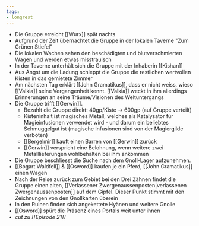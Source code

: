 ```yaml
---
tags: 
- longrest
---
```

- Die Gruppe erreicht [[Wurx]] spät nachts
- Aufgrund der Zeit übernachtet die Gruppe in der lokalen Taverne "Zum Grünen Stiefel"
- Die lokalen Wachen sehen den beschädigten und blutverschmierten Wagen und werden etwas misstrauisch
- In der Taverne unterhält sich die Gruppe mit der Inhaberin [[Kishan]]  
- Aus Angst um die Ladung schleppt die Gruppe die restlichen wertvollen Kisten in das gemietete Zimmer
- Am nächsten Tag erklärt [[John Gramatikus]], dass er nicht weiss, wieso [[Valkia]] seine Vergangenheit kennt. [[Valkia]] weckt in ihm allerdings Erinnerungen an seine Träume/Visionen des Weltuntergangs
- Die Gruppe trifft [[Gerwin]].
    - Bezahlt die Gruppe direkt: 40gp/Kiste -> 600gp (auf Gruppe verteilt)
    - Kisteninhalt ist magisches Metall, welches als Katalysator für Magieinfusionen verwendet wird - und darum ein beliebtes Schmuggelgut ist (magische Infusionen sind von der Magiergilde verboten)
    - [[Bergelmir]] kauft einen Barren von [[Gerwin]] zurück
    - [[Gerwin]] verspricht eine Belohnung, wenn weitere zwei Metalllieferungen wohlbehalten bei ihm ankommen
- Die Gruppe beschliesst die Suche nach dem Gnoll-Lager aufzunehmen.
- [[Bogart Waldfell]] & [[Osword]] kaufen je ein Pferd, [[John Gramatikus]] einen Wagen
- Nach der Reise zurück zum Gebiet bei den Drei Zähnen findet die Gruppe einen alten, [[Verlassener Zwergenaussenposten|verlassenen Zwergenaussenposten]] auf dem Gipfel. Dieser Punkt stimmt mit den Zeichnungen von den Gnollkarten überein
- In den Ruinen finden sich angekettete Hyänen und weitere Gnolle
- [[Osword]] spürt die Präsenz eines Portals weit unter ihnen
- *cut zu [[Episode 21]]*